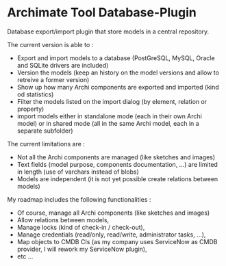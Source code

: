 # Archimate Tool Database-Plugin
Database export/import plugin that store models in a central repository.

The current version is able to :
   - Export and import models to a database (PostGreSQL, MySQL, Oracle and SQLite drivers are included)
   - Version the models (keep an history on the model versions and allow to retreive a former version)
   - Show up how many Archi components are exported and imported (kind od statistics)
   - Filter the models listed on the import dialog (by element, relation or property)
   - import models either in standalone mode (each in their own Archi model) or in shared mode (all in the same Archi model, each in a separate subfolder)

The current limitations are :
   - Not all the Archi components are managed (like sketches and images)
   - Text fields (model purpose, components documentation, ...) are limited in length (use of varchars instead of blobs)
   - Models are independent (it is not yet possible create relations between models)

My roadmap includes the following functionalities :
   - Of course, manage all Archi components (like sketches and images)
   - Allow relations between models,
   - Manage locks (kind of check-in / check-out),
   - Manage credentials (read/only, read/write, administrator tasks, ...),
   - Map  objects to CMDB CIs (as my company uses ServiceNow as CMDB provider, I will rework my ServiceNow plugin),
   - etc ...
   

